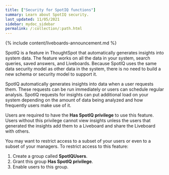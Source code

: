 ```yaml
---
title: ["Security for SpotIQ functions"]
summary: Learn about SpotIQ security.
last_updated: 11/05/2021
sidebar: mydoc_sidebar
permalink: /:collection/:path.html
---
```


{% include content/liveboards-announcement.md %}

SpotIQ is a feature in ThoughtSpot that automatically generates insights into system data. The feature works on all the data in your system, search queries, saved answers, and Liveboards. Because SpotIQ uses the same data security model as other data in the system, there is no need to build a new schema or security model to support it.

SpotIQ automatically generates insights into data when a user requests them. These requests can be run immediately or users can schedule regular analysis. SpotIQ requests for insights can put additional load on your system depending on the amount of data being analyzed and how frequently users make use of it.

Users are required to have the **Has SpotIQ privilege** to use this feature. Users without this privilege cannot view insights unless the users that generated the insights add them to a Liveboard and share the Liveboard with others.

You may want to restrict access to a subset of your users or even to a subset of your managers. To restrict access to this feature:

1. Create a group called **SpotIQUsers**.
2. Grant this group **Has SpotIQ privilege**.
3. Enable users to this group.
